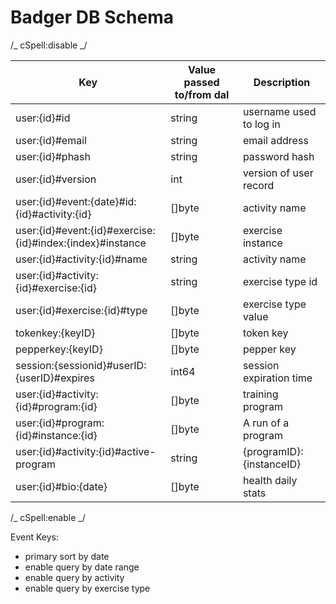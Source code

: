 # Badger DB Schema

/_ cSpell:disable _/

| Key                                                       | Value passed to/from dal | Description              |
| --------------------------------------------------------- | ------------------------ | ------------------------ |
| user:{id}#id                                              | string                   | username used to log in  |
| user:{id}#email                                           | string                   | email address            |
| user:{id}#phash                                           | string                   | password hash            |
| user:{id}#version                                         | int                      | version of user record   |
| user:{id}#event:{date}#id:{id}#activity:{id}              | []byte                   | activity name            |
| user:{id}#event:{id}#exercise:{id}#index:{index}#instance | []byte                   | exercise instance        |
| user:{id}#activity:{id}#name                              | string                   | activity name            |
| user:{id}#activity:{id}#exercise:{id}                     | string                   | exercise type id         |
| user:{id}#exercise:{id}#type                              | []byte                   | exercise type value      |
| tokenkey:{keyID}                                          | []byte                   | token key                |
| pepperkey:{keyID}                                         | []byte                   | pepper key               |
| session:{sessionid}#userID:{userID}#expires               | int64                    | session expiration time  |
| user:{id}#activity:{id}#program:{id}                      | []byte                   | training program         |
| user:{id}#program:{id}#instance:{id}                      | []byte                   | A run of a program       |
| user:{id}#activity:{id}#active-program                    | string                   | {programID}:{instanceID} |
| user:{id}#bio:{date}                                      | []byte                   | health daily stats       |

/_ cSpell:enable _/

Event Keys:

- primary sort by date
- enable query by date range
- enable query by activity
- enable query by exercise type
